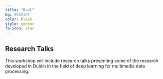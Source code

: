 ```yaml
---
title: "Oral"
bg: #9AD1F5
color: black
style: center
fa-icon: star
---
```


## Research Talks 

This workshop will include research talks presenting some of the research developed in Dublin in the field of deep learning for multimedia data processing. 

